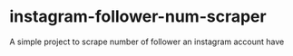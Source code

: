 # instagram-follower-num-scraper
A simple project to scrape number of follower an instagram account have
